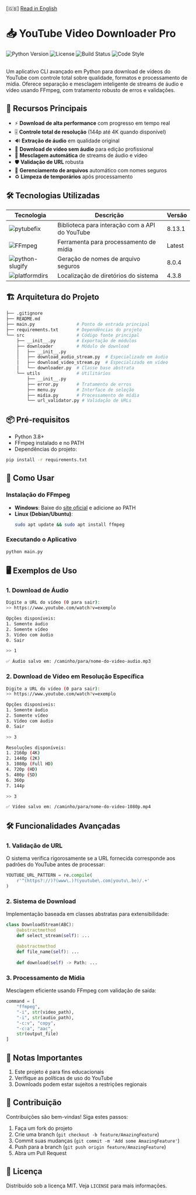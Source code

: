 [🇬🇧] [Read in English](README.md)

# 📥 YouTube Video Downloader Pro

<div align="left">
    <img src="https://img.shields.io/badge/python-3.8%2B-blue" alt="Python Version" />
    <img src="https://img.shields.io/badge/license-MIT-green" alt="License" />
    <img src="https://img.shields.io/badge/build-passing-brightgreen" alt="Build Status" />
    <img src="https://img.shields.io/badge/code%20style-black-000000" alt="Code Style" />
</div>

<br>

Um aplicativo CLI avançado em Python para download de vídeos do YouTube com controle total sobre qualidade, formatos e processamento de mídia. Oferece separação e mesclagem inteligente de streams de áudio e vídeo usando FFmpeg, com tratamento robusto de erros e validações.

## 🌟 Recursos Principais

- ⚡ **Download de alta performance** com progresso em tempo real
- 🎚 **Controle total de resolução** (144p até 4K quando disponível)
- 🔊 **Extração de áudio** em qualidade original
- 🎥 **Download de vídeo sem áudio** para edição profissional
- 🔀 **Mesclagem automática** de streams de áudio e vídeo
- 🛡 **Validação de URL** robusta
- 📁 **Gerenciamento de arquivos** automático com nomes seguros
- ♻ **Limpeza de temporários** após processamento

## 🛠 Tecnologias Utilizadas

| Tecnologia | Descrição | Versão |
|------------|-----------|--------|
| ![pytubefix](https://img.shields.io/badge/pytubefix-API-red) | Biblioteca para interação com a API do YouTube | 8.13.1 |
| ![FFmpeg](https://img.shields.io/badge/FFmpeg-Media%20Processing-green) | Ferramenta para processamento de mídia | Latest |
| ![python-slugify](https://img.shields.io/badge/slugify-Filename%20Safety-orange) | Geração de nomes de arquivo seguros | 8.0.4 |
| ![platformdirs](https://img.shields.io/badge/platformdirs-OS%20Paths-blue) | Localização de diretórios do sistema | 4.3.8 |

## 🏗 Arquitetura do Projeto

```bash
├── .gitignore
├── README.md
├── main.py                # Ponto de entrada principal
├── requirements.txt       # Dependências do projeto
└── src                    # Código fonte principal
    ├── __init__.py        # Exportação de módulos
    ├── downloader         # Módulo de download
    │   ├── __init__.py
    │   ├── download_audio_stream.py  # Especializado em áudio
    │   ├── download_video_stream.py  # Especializado em vídeo
    │   └── downloader.py  # Classe base abstrata
    └── utils              # Utilitários
        ├── __init__.py
        ├── error.py       # Tratamento de erros
        ├── menu.py        # Interface de seleção
        ├── midia.py       # Processamento de mídia
        └── url_validator.py # Validação de URLs
```

## 📦 Pré-requisitos

- Python 3.8+
- FFmpeg instalado e no PATH
- Dependências do projeto:

```bash
pip install -r requirements.txt
```

## 🚀 Como Usar

### Instalação do FFmpeg

- **Windows**: Baixe do [site oficial](https://ffmpeg.org/download.html) e adicione ao PATH
- **Linux (Debian/Ubuntu)**:
  ```bash
  sudo apt update && sudo apt install ffmpeg
  ```

### Executando o Aplicativo

```bash
python main.py
```

## 🖥 Exemplos de Uso

### 1. Download de Áudio

```bash
Digite a URL do vídeo (0 para sair):
>> https://www.youtube.com/watch?v=exemplo

Opções disponíveis:
1. Somente áudio
2. Somente vídeo 
3. Vídeo com áudio
0. Sair

>> 1

✅ Áudio salvo em: /caminho/para/nome-do-video-audio.mp3
```

### 2. Download de Vídeo em Resolução Específica

```bash
Digite a URL do vídeo (0 para sair):
>> https://www.youtube.com/watch?v=exemplo

Opções disponíveis:
1. Somente áudio
2. Somente vídeo 
3. Vídeo com áudio
0. Sair

>> 3

Resoluções disponíveis:
1. 2160p (4K)
2. 1440p (2K)
3. 1080p (Full HD)
4. 720p (HD)
5. 480p (SD)
6. 360p
7. 144p

>> 3

✅ Vídeo salvo em: /caminho/para/nome-do-video-1080p.mp4
```

## 🛠 Funcionalidades Avançadas

### 1. Validação de URL

O sistema verifica rigorosamente se a URL fornecida corresponde aos padrões do YouTube antes de processar:

```python
YOUTUBE_URL_PATTERN = re.compile(
    r'^(https?://)?(www\.)?(youtube\.com|youtu\.be)/.+'
)
```

### 2. Sistema de Download

Implementação baseada em classes abstratas para extensibilidade:

```python
class DownloadStream(ABC):
    @abstractmethod
    def select_stream(self): ...
    
    @abstractmethod 
    def file_name(self): ...
    
    def download(self) -> Path: ...
```

### 3. Processamento de Mídia

Mesclagem eficiente usando FFmpeg com validação de saída:

```python
command = [
    "ffmpeg",
    "-i", str(video_path),
    "-i", str(audio_path), 
    "-c:v", "copy",
    "-c:a", "aac",
    str(output_file)
]
```

## 📌 Notas Importantes

1. Este projeto é para fins educacionais
2. Verifique as políticas de uso do YouTube
3. Downloads podem estar sujeitos a restrições regionais

## 🤝 Contribuição

Contribuições são bem-vindas! Siga estes passos:

1. Faça um fork do projeto
2. Crie uma branch (`git checkout -b feature/AmazingFeature`)
3. Commit suas mudanças (`git commit -m 'Add some AmazingFeature'`)
4. Push para a branch (`git push origin feature/AmazingFeature`)
5. Abra um Pull Request

## 📄 Licença

Distribuído sob a licença MIT. Veja `LICENSE` para mais informações.
